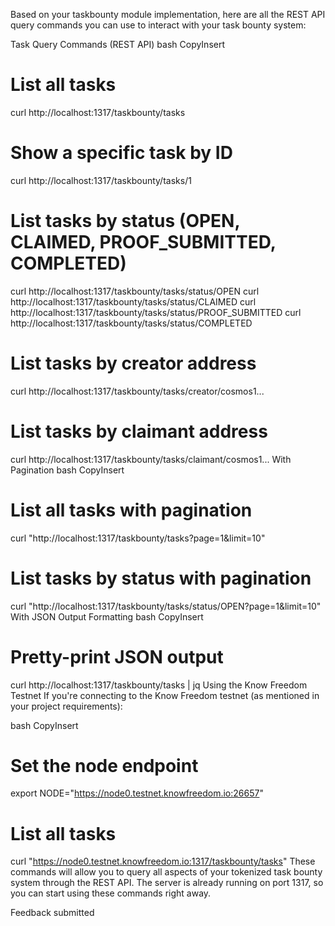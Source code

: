 Based on your taskbounty module implementation, here are all the REST API query commands you can use to interact with your task bounty system:

Task Query Commands (REST API)
bash
CopyInsert
# List all tasks
curl http://localhost:1317/taskbounty/tasks

# Show a specific task by ID
curl http://localhost:1317/taskbounty/tasks/1

# List tasks by status (OPEN, CLAIMED, PROOF_SUBMITTED, COMPLETED)
curl http://localhost:1317/taskbounty/tasks/status/OPEN
curl http://localhost:1317/taskbounty/tasks/status/CLAIMED
curl http://localhost:1317/taskbounty/tasks/status/PROOF_SUBMITTED
curl http://localhost:1317/taskbounty/tasks/status/COMPLETED

# List tasks by creator address
curl http://localhost:1317/taskbounty/tasks/creator/cosmos1...

# List tasks by claimant address
curl http://localhost:1317/taskbounty/tasks/claimant/cosmos1...
With Pagination
bash
CopyInsert
# List all tasks with pagination
curl "http://localhost:1317/taskbounty/tasks?page=1&limit=10"

# List tasks by status with pagination
curl "http://localhost:1317/taskbounty/tasks/status/OPEN?page=1&limit=10"
With JSON Output Formatting
bash
CopyInsert
# Pretty-print JSON output
curl http://localhost:1317/taskbounty/tasks | jq
Using the Know Freedom Testnet
If you're connecting to the Know Freedom testnet (as mentioned in your project requirements):

bash
CopyInsert
# Set the node endpoint
export NODE="https://node0.testnet.knowfreedom.io:26657"

# List all tasks
curl "https://node0.testnet.knowfreedom.io:1317/taskbounty/tasks"
These commands will allow you to query all aspects of your tokenized task bounty system through the REST API. The server is already running on port 1317, so you can start using these commands right away.

Feedback submitted

